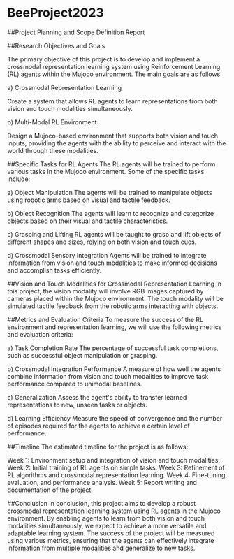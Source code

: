 # BeeProject2023

##Project Planning and Scope Definition Report

##Research Objectives and Goals

The primary objective of this project is to develop and implement a crossmodal representation learning system using Reinforcement Learning (RL) agents within the Mujoco environment. The main goals are as follows:

a) Crossmodal Representation Learning

Create a system that allows RL agents to learn representations from both vision and touch modalities simultaneously.

b) Multi-Modal RL Environment

Design a Mujoco-based environment that supports both vision and touch inputs, providing the agents with the ability to perceive and interact with the world through these modalities.

##Specific Tasks for RL Agents
The RL agents will be trained to perform various tasks in the Mujoco environment. Some of the specific tasks include:

a) Object Manipulation
The agents will be trained to manipulate objects using robotic arms based on visual and tactile feedback.

b) Object Recognition
The agents will learn to recognize and categorize objects based on their visual and tactile characteristics.

c) Grasping and Lifting
RL agents will be taught to grasp and lift objects of different shapes and sizes, relying on both vision and touch cues.

d) Crossmodal Sensory Integration
Agents will be trained to integrate information from vision and touch modalities to make informed decisions and accomplish tasks efficiently.

##Vision and Touch Modalities for Crossmodal Representation Learning
In this project, the vision modality will involve RGB images captured by cameras placed within the Mujoco environment. The touch modality will be simulated tactile feedback from the robotic arms interacting with objects.

##Metrics and Evaluation Criteria
To measure the success of the RL environment and representation learning, we will use the following metrics and evaluation criteria:

a) Task Completion Rate
The percentage of successful task completions, such as successful object manipulation or grasping.

b) Crossmodal Integration Performance
A measure of how well the agents combine information from vision and touch modalities to improve task performance compared to unimodal baselines.

c) Generalization
Assess the agent's ability to transfer learned representations to new, unseen tasks or objects.

d) Learning Efficiency
Measure the speed of convergence and the number of episodes required for the agents to achieve a certain level of performance.

##Timeline
The estimated timeline for the project is as follows:

Week 1: Environment setup and integration of vision and touch modalities.
Week 2: Initial training of RL agents on simple tasks.
Week 3: Refinement of RL algorithms and crossmodal representation learning.
Week 4: Fine-tuning, evaluation, and performance analysis.
Week 5: Report writing and documentation of the project.

##Conclusion
In conclusion, this project aims to develop a robust crossmodal representation learning system using RL agents in the Mujoco environment. By enabling agents to learn from both vision and touch modalities simultaneously, we expect to achieve a more versatile and adaptable learning system. The success of the project will be measured using various metrics, ensuring that the agents can effectively integrate information from multiple modalities and generalize to new tasks.





